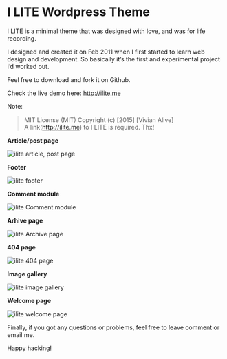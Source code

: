 #   I LITE Wordpress Theme

I LITE is a minimal theme that was designed with love, and was for life recording.

I designed and created it on Feb 2011 when I first started to learn web design and development. So basically it’s the first and experimental project I’d worked out.

Feel free to download and fork it on Github.

Check the live demo here: http://ilite.me

Note:

>   MIT License (MIT) Copyright (c) [2015] [Vivian Alive]  
>   A link(http://ilite.me) to I LITE is required. Thx!

**Article/post page**

![ilite article, post page](http://img.ilite.me/ilite-article.jpg)

**Footer**

![ilite footer](http://img.ilite.me/ilite-footer.jpg)

**Comment module**

![ilite Comment module](http://img.ilite.me/ilite-comment.jpg)

**Arhive page**

![ilite Archive page](http://img.ilite.me/ilite-archive.jpg)

**404 page**

![ilite 404 page](http://img.ilite.me/ilite-404.jpg)

**Image gallery**

![ilite image gallery](http://img.ilite.me/ilite-gallery.jpg)

**Welcome page**

![ilite welcome page](http://img.ilite.me/ilite-welcome.jpg)

Finally, if you got any questions or problems, feel free to leave comment or email me.

Happy hacking!
